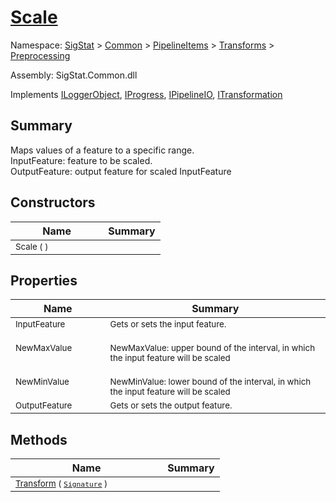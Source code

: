 # [Scale](./Scale.md)

Namespace: [SigStat]() > [Common](./../../../README.md) > [PipelineItems]() > [Transforms]() > [Preprocessing](./README.md)

Assembly: SigStat.Common.dll

Implements [ILoggerObject](./../../../ILoggerObject.md), [IProgress](./../../../Helpers/IProgress.md), [IPipelineIO](./../../../Pipeline/IPipelineIO.md), [ITransformation](./../../../ITransformation.md)

## Summary
Maps values of a feature to a specific range.  <br>InputFeature: feature to be scaled.<br>OutputFeature: output feature for scaled InputFeature

## Constructors

| Name | Summary | 
| --- | --- | 
| <sub>Scale (  )</sub><img width=80>| <sub></sub>| <br>


## Properties

| Name | Summary | 
| --- | --- | 
| <sub>InputFeature</sub><img width=80>| <sub>Gets or sets the input feature.</sub>| <br>
| <sub>NewMaxValue</sub><img width=80>| <sub><br>NewMaxValue: upper bound of the interval, in which the input feature will be scaled</sub>| <br>
| <sub>NewMinValue</sub><img width=80>| <sub><br>NewMinValue: lower bound of the interval, in which the input feature will be scaled</sub>| <br>
| <sub>OutputFeature</sub><img width=80>| <sub>Gets or sets the output feature.</sub>| <br>


## Methods

| Name | Summary | 
| --- | --- | 
| <sub>[Transform](./Methods/Scale-100663855.md) ( [`Signature`](./../../../Signature.md) )</sub><img width=80>| <sub></sub>| <br>


